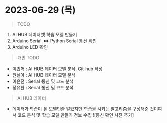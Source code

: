 # 2023-06-29 (목)

> TODO
1. AI HUB 데이터셋 학습 모델 만들기
2. Arduino Serial <=> Python Serial 통신 확인
3. Arduino LED 확인

> 개인 TODO
- 이민혁 : AI HUB 데이터 모델 분석, Git hub 작성
- 원설아 : AI HUB 데이터 모델 분석
- 이은전 : Serial 통신 및 코드 분석
- 정유찬 : Serial 통신 및 코드 분석

> AI HUB 데이터
- 데이터가 학습이 된 모델인줄 알았지만 학습을 시키는 알고리즘을 구성해준 것이여서 코드 분석 및 학습 모델 만들기 정보 수집
![통신 확인 사진 추가]

